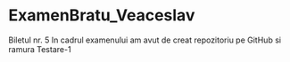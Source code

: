 # ExamenBratu_Veaceslav
Biletul nr. 5 
In cadrul examenului am avut de creat repozitoriu pe GitHub si ramura Testare-1
